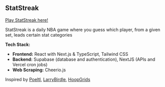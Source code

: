 ## StatStreak
[Play StatStreak here!](https://statstreak.vercel.app)

StatStreak is a daily NBA game where you guess which player, from a given set, leads certain stat categories

**Tech Stack:**
- **Frontend:** React with Next.js & TypeScript, Tailwind CSS 
- **Backend:** Supabase (database and authentication), NextJS (APIs and Vercel cron jobs)
- **Web Scraping:** Cheerio.js

Inspired by [Poeltl](https://poeltl.nbpa.com/), [LarryBirdle](https://larrybirdle.com/), [HoopGrids](https://hoopgrids.com/)

